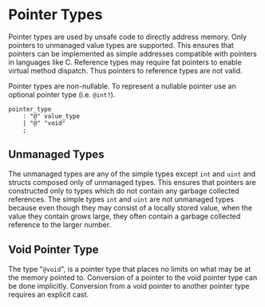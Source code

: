 # Pointer Types

Pointer types are used by unsafe code to directly address memory. Only pointers to unmanaged value
types are supported. This ensures that pointers can be implemented as simple addresses compatible
with pointers in languages like C. Reference types may require fat pointers to enable virtual method
dispatch. Thus pointers to reference types are not valid.

Pointer types are non-nullable. To represent a nullable pointer use an optional pointer type (i.e.
`@int?`).

```grammar
pointer_type
    : "@" value_type
    | "@" "void"
    ;
```

## Unmanaged Types

The unmanaged types are any of the simple types except `int` and `uint` and structs composed only of
unmanaged types. This ensures that pointers are constructed only to types which do not contain any
garbage collected references. The simple types `int` and `uint` are not unmanaged types because even
though they may consist of a locally stored value, when the value they contain grows large, they
often contain a garbage collected reference to the larger number.

## Void Pointer Type

The type "`@void`", is a pointer type that places no limits on what may be at the memory pointed to.
Conversion of a pointer to the void pointer type can be done implicitly. Conversion from a void
pointer to another pointer type requires an explicit cast.

